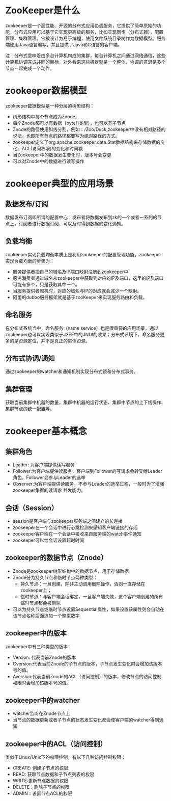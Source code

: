 # ZooKeeper是什么
zookeeper是一个高性能、开源的分布式应用协调服务，它提供了简单原始的功能，分布式应用可以基于它实现更高级的服务，比如实现同步（分布式锁），配置管理、集群管理。它被设计为易于编程，使用文件系统目录树作为数据模型。服务端使用Java语言编写，并且提供了Java和C语言的客户端。

注：分布式意味着由多台计算机构成的集群，每台计算机之间通过网络通信，这些计算机协调完成共同的目标，对外看来这些机器就是一个整体，协调的意思是多个节点一起完成一个动作。

# zookeeper数据模型
zookeeper数据模型是一种分层的树形结构：
- 树形结构中每个节点成为Znode;
- 每个Znode都可以有数据（byte[]类型），也可以有子节点
- Znode的路径使用斜线分割，例如：/Zoo/Duck,zookeeper中没有相对路径的说法，也即所有节点的路径都要写为绝对路径的方式。
- zookeeper定义了org.apache.zookeeper.data.Stat数据结构来存储数据的变化、ACL(访问权限)的变化和时间戳
- 当Zookeeper中的数据发生变化时，版本号会变更
- 可以对Znode中的数据进行读写操作

# zookeeper典型的应用场景
## 数据发布/订阅
数据发布订阅即所谓的配置中心：发布者将数据发布到zk的一个或者一系列的节点上，订阅者进行数据订阅，可以及时得到数据的变化通知。

## 负载均衡
zookeeper实现负载均衡本质上是利用zookeeper的配置管理功能，zookeeper实现负载均衡的步骤为：
- 服务提供者把自己的域名及IP端口映射注册到zookeeper中
- 服务消费者通过域名从zookeeper中获取到对应的IP及端口，这里的IP及端口可能有多个，只是获取其中一个。
- 当服务提供者宕机时，对应的域名与IP的对应就会减少一个映射。
- 阿里的dubbo服务框架就是基于zooKeeper来实现服务路由和负载。

## 命名服务
在分布式系统当中，命名服务（name service）也是很重要的应用场景，通过zookeeper也可以实现类似于J2EE中的JNDI的效果；分布式环境下，命名服务更多的是资源定位，并不是真正的实体资源。

## 分布式协调/通知
通过zookeeper的watcher和通知机制实现分布式锁和分布式事务。

## 集群管理
获取当前集群中机器的数量，集群中机器的运行状态、集群中节点的上下线操作、集群节点的统一配置等。

# zookeeper基本概念
## 集群角色
- Leader: 为客户端提供读写服务
- Follower:为客户端提供读服务，客户端到Follower的写请求会转交给Leader角色，Follower会参与Leader的选举
- Observer:为客户端提供读服务，不参与Leader的选举过程，一般时为了增强zookeeper集群的读请求 并发能力。

## 会话（Session）
- session是客户端与zookeeper服务端之间建立的长连接
- zookeeper在一个会话中进行心跳检测来感知客户端链接的存活
- zookeeper客户端在一个会话中接收来自服务端的watch事件通知
- zookeeper可以给会话设置超时时间

## zookeeper的数据节点（Znode）
- Znode是zookeeper树形结构中的数据节点，用于存储数据
- Znode分为持久节点和临时节点两种类型：
  - 持久节点：一旦创建，除非主动调用删除操作，否则一直存储在zookeeper上；
  - 临时节点：与客户端会话绑定，一旦客户端失效，这个客户端创建的所有临时节点都会被删除
- 可以为持久节点或临时节点设置Sequential属性，如果设置该属性则会自动在该节点名称后面追加一个整型数字

## zookeeper中的版本
zookeeper中有三种类型的版本：
- Version: 代表当前Znode的版本
- Cversion:代表当前Znode的子节点的版本，子节点发生变化时会增加该版本号的值。
- Aversion:代表当前Znode的ACL（访问控制）的版本，修改节点的访问控制权限时会增加该版本号的值。

## zookeeper中的watcher
- watcher监听在Znode节点上
- 当节点的数据更新或者子节点的状态发生变化都会使客户端的watcher得到通知

## zookeeper中的ACL（访问控制）
类似于Linux/Unix下的权限控制，有以下几种访问控制权限：
- CREATE: 创建子节点的权限
- READ: 获取节点数据和子节点列表的权限
- WRITE:更新节点数据的权限
- DELETE：删除子节点的权限
- ADMIN：设置节点ACL的权限


